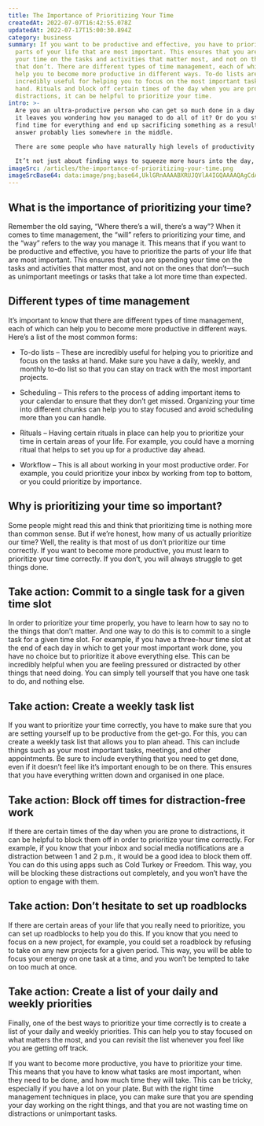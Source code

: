 ```yaml
---
title: The Importance of Prioritizing Your Time
createdAt: 2022-07-07T16:42:55.078Z
updatedAt: 2022-07-17T15:00:30.894Z
category: business
summary: If you want to be productive and effective, you have to prioritize the
  parts of your life that are most important. This ensures that you are spending
  your time on the tasks and activities that matter most, and not on the ones
  that don’t. There are different types of time management, each of which can
  help you to become more productive in different ways. To-do lists are
  incredibly useful for helping you to focus on the most important tasks at
  hand. Rituals and block off certain times of the day when you are prone to
  distractions, it can be helpful to prioritize your time.
intro: >-
  Are you an ultra-productive person who can get so much done in a day that
  it leaves you wondering how you managed to do all of it? Or do you struggle to
  find time for everything and end up sacrificing something as a result? The
  answer probably lies somewhere in the middle. 

  There are some people who have naturally high levels of productivity and others who struggle to manage their time. But regardless of where you fall on this spectrum, anyone can learn to become more productive by learning how to prioritize your time.

  It’t not just about finding ways to squeeze more hours into the day, but changing your habits so that they help you achieve more with less stress and strain.  In this blog post, we will explore why prioritizing your time is so important, the different types of time management out there, and what steps you can take today to become more productive tomorrow.
imageSrc: /articles/the-importance-of-prioritizing-your-time.png
imageSrcBase64: data:image/png;base64,UklGRnAAAABXRUJQVlA4IGQAAAAQAgCdASoKAAoAAUAmJZQCdAEf3XPysJTwAP788+M6YzpcwT/7H42bO2VoD0enDp8TfmDhn9xWacFXyITBEz8WhvXzzfFXr7+arfaGjmeQ0JKdISR4fq2kQMB5++zZ7xecyFAA
---
```


## What is the importance of prioritizing your time?

Remember the old saying, “Where there’s a will, there’s a way”? When it comes to time management, the “will” refers to prioritizing your time, and the “way” refers to the way you manage it.
This means that if you want to be productive and effective, you have to prioritize the parts of your life that are most important. This ensures that you are spending your time on the tasks and activities that matter most, and not on the ones that don’t—such as unimportant meetings or tasks that take a lot more time than expected.

## Different types of time management

It’s important to know that there are different types of time management, each of which can help you to become more productive in different ways. Here’s a list of the most common forms:

- To-do lists – These are incredibly useful for helping you to prioritize and focus on the tasks at hand. Make sure you have a daily, weekly, and monthly to-do list so that you can stay on track with the most important projects.

- Scheduling – This refers to the process of adding important items to your calendar to ensure that they don’t get missed. Organizing your time into different chunks can help you to stay focused and avoid scheduling more than you can handle.

- Rituals – Having certain rituals in place can help you to prioritize your time in certain areas of your life. For example, you could have a morning ritual that helps to set you up for a productive day ahead.

- Workflow – This is all about working in your most productive order. For example, you could prioritize your inbox by working from top to bottom, or you could prioritize by importance.

## Why is prioritizing your time so important?

Some people might read this and think that prioritizing time is nothing more than common sense. But if we’re honest, how many of us actually prioritize our time?
Well, the reality is that most of us don’t prioritize our time correctly. If you want to become more productive, you must learn to prioritize your time correctly. If you don’t, you will always struggle to get things done.

## Take action: Commit to a single task for a given time slot

In order to prioritize your time properly, you have to learn how to say no to the things that don’t matter. And one way to do this is to commit to a single task for a given time slot.
For example, if you have a three-hour time slot at the end of each day in which to get your most important work done, you have no choice but to prioritize it above everything else.
This can be incredibly helpful when you are feeling pressured or distracted by other things that need doing. You can simply tell yourself that you have one task to do, and nothing else.

## Take action: Create a weekly task list

If you want to prioritize your time correctly, you have to make sure that you are setting yourself up to be productive from the get-go. For this, you can create a weekly task list that allows you to plan ahead.
This can include things such as your most important tasks, meetings, and other appointments. Be sure to include everything that you need to get done, even if it doesn’t feel like it’s important enough to be on there. This ensures that you have everything written down and organised in one place.

## Take action: Block off times for distraction-free work

If there are certain times of the day when you are prone to distractions, it can be helpful to block them off in order to prioritize your time correctly. For example, if you know that your inbox and social media notifications are a distraction between 1 and 2 p.m., it would be a good idea to block them off.
You can do this using apps such as Cold Turkey or Freedom. This way, you will be blocking these distractions out completely, and you won’t have the option to engage with them.

## Take action: Don’t hesitate to set up roadblocks

If there are certain areas of your life that you really need to prioritize, you can set up roadblocks to help you do this.
If you know that you need to focus on a new project, for example, you could set a roadblock by refusing to take on any new projects for a given period.
This way, you will be able to focus your energy on one task at a time, and you won’t be tempted to take on too much at once.

## Take action: Create a list of your daily and weekly priorities

Finally, one of the best ways to prioritize your time correctly is to create a list of your daily and weekly priorities. This can help you to stay focused on what matters the most, and you can revisit the list whenever you feel like you are getting off track.

If you want to become more productive, you have to prioritize your time. This means that you have to know what tasks are most important, when they need to be done, and how much time they will take. This can be tricky, especially if you have a lot on your plate. 
But with the right time management techniques in place, you can make sure that you are spending your day working on the right things, and that you are not wasting time on distractions or unimportant tasks.
